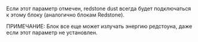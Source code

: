 Если этот параметр отмечен, redstone dust всегда будет подключаться к
этому блоку (аналогично блокам Redstone).

ПРИМЕЧАНИЕ: Блок все еще может излучать энергию редстоуна, даже если этот параметр не установлен.